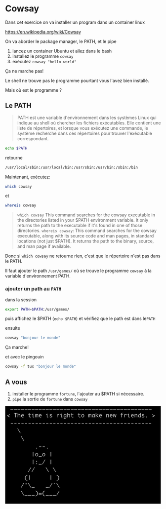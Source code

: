 # Cowsay

Dans cet exercice on va installer un program dans un container linux

<https://en.wikipedia.org/wiki/Cowsay>

On va aborder le package manager, le PATH, et le pipe

1. lancez un container Ubuntu et allez dans le bash
2. installez le programme `cowsay`
3. exécutez `cowsay "hello world"`

Ça ne marche pas!

Le shell ne trouve pas le programme pourtant vous l'avez bien installé.

Mais où est le programme ?

## Le PATH

> PATH est une variable d'environnement dans les systèmes Linux qui indique au shell où chercher les fichiers exécutables. Elle contient une liste de répertoires, et lorsque vous exécutez une commande, le système recherche dans ces répertoires pour trouver l'exécutable correspondant.

```bash
echo $PATH
```

retourne

```bash
/usr/local/sbin:/usr/local/bin:/usr/sbin:/usr/bin:/sbin:/bin
```

Maintenant, exécutez:

```bash
which cowsay
```

et

```bash
whereis cowsay
```

> `which cowsay` This command searches for the cowsay executable in the directories listed in your $PATH environment variable. It only returns the path to the executable if it's found in one of those directories.
> `whereis cowsay`: This command searches for the cowsay executable, along with its source code and man pages, in standard locations (not just $PATH). It returns the path to the binary, source, and man page if available.

Donc si `which cowsay` ne retourne rien, c'est que le répertoire n'est pas dans le PATH.

Il faut ajouter le path `/usr/games/` où se trouve le programme `cowsay`  à la variable d'environnement PATH.

### ajouter un path au `PATH`

dans la session

```bash
export PATH=$PATH:/usr/games/
```

puis affichez le $PATH (`echo $PATH`) et vérifiez que le path est dans le`PATH`

ensuite

```bash
cowsay "bonjour le monde"
```

Ça marche!

et avec le pingouin

```bash
cowsay -f tux "bonjour le monde"
```

## A vous

1. installer le programme `fortune`, l'ajouter au $PATH si nécessaire.
2. `pipe` la sortie de `fortune` dans `cowsay`

![fortune pip cowsay](./../../img/memes/fortune-pipe-cowsay.png)
